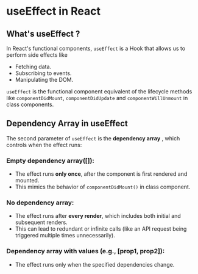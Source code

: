 # useEffect in React 

## What's useEffect ? 

In React's functional components, `useEffect` is a Hook that allows us to perform side effects like
* Fetching data. 
* Subscribing to events. 
* Manipulating the DOM. 

`useEffect` is the functional component equivalent of the lifecycle methods like `componentDidMount`, `componentDidUpdate` and `componentWillUnmount` in class components. 


## Dependency Array in useEffect 
The second parameter of `useEffect` is the **dependency array** , which controls when the effect runs: 

### Empty dependency array([]):
- The effect runs **only once**, after the component is first rendered and mounted. 
- This mimics the behavior of `componentDidMount()` in class component. 
### No dependency array: 
- The effect runs after **every render**, which includes both initial and subsequent renders. 
- This can lead to redundant or infinite calls (like an API request being triggered multiple times unnecessarily).
### Dependency array with values (e.g., [prop1, prop2]): 
- The effect runs only when the specified dependencies change. 